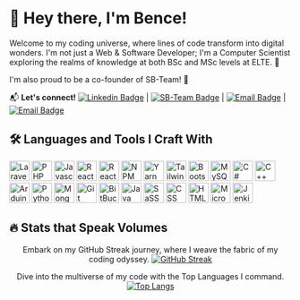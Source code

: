 # 👋 Hey there, I'm Bence!

Welcome to my coding universe, where lines of code transform into digital wonders. I'm not just a Web & Software Developer; I'm a Computer Scientist exploring the realms of knowledge at both BSc and MSc levels at ELTE. 🚀

I'm also proud to be a co-founder of SB-Team! 🎉

📬 **Let's connect!**
[![Linkedin Badge](https://img.shields.io/badge/-bonczbe-blue?style=for-the-badge&logo=Linkedin&logoColor=white)](https://www.linkedin.com/in/boncz-bence-7a41a6222) | [![SB-Team Badge](https://img.shields.io/badge/-SB--Team-FF8000?style=for-the-badge)](https://sb-team.hu/) | [![Email Badge](https://img.shields.io/badge/-bence%40sb--team.hu-FF4088?style=for-the-badge&logo=Gmail&logoColor=white)](mailto:bence@sb-team.hu) | [![Email Badge](https://img.shields.io/badge/-bonczbe%40gmail.com-FF4088?style=for-the-badge&logo=Gmail&logoColor=white)](mailto:bonczbe@gmail.com)

## 🛠️ Languages and Tools I Craft With
<p align="left">

<p align="left">
<img src="https://cdn.jsdelivr.net/gh/devicons/devicon/icons/laravel/laravel-plain-wordmark.svg" width="36" height="36" alt="Laravel"/>
<img src="https://cdn.jsdelivr.net/gh/devicons/devicon/icons/php/php-original.svg" width="36" height="36" alt="PHP"/>
<img src="https://cdn.jsdelivr.net/gh/devicons/devicon/icons/javascript/javascript-original.svg" width="36" height="36" alt="Javascript"/>
<img src="https://cdn.jsdelivr.net/gh/devicons/devicon/icons/react/react-original-wordmark.svg" width="36" height="36" alt="ReactJS"/>
<img src="https://cdn.jsdelivr.net/gh/devicons/devicon/icons/react/react-original-wordmark.svg" width="36" height="36" alt="React Native"/>
<img src="https://cdn.jsdelivr.net/gh/devicons/devicon/icons/npm/npm-original-wordmark.svg" width="36" height="36" alt="NPM"/>
<img src="https://cdn.jsdelivr.net/gh/devicons/devicon/icons/yarn/yarn-original.svg" width="36" height="36" alt="Yarn"/>
<img src="https://cdn.jsdelivr.net/gh/devicons/devicon/icons/tailwindcss/tailwindcss-plain.svg" width="36" height="36" alt="TailwindCSS"/>
<img src="https://cdn.jsdelivr.net/gh/devicons/devicon/icons/bootstrap/bootstrap-plain-wordmark.svg" width="36" height="36" alt="Bootstrap"/>
<img src="https://cdn.jsdelivr.net/gh/devicons/devicon/icons/mysql/mysql-original-wordmark.svg" width="36" height="36" alt="MySQL"/>
<img src="https://cdn.jsdelivr.net/gh/devicons/devicon/icons/csharp/csharp-plain.svg" width="36" height="36" alt="C#"/>
<img src="https://cdn.jsdelivr.net/gh/devicons/devicon/icons/cplusplus/cplusplus-plain.svg" width="36" height="36" alt="C++"/>
<img src="https://cdn.jsdelivr.net/gh/devicons/devicon/icons/arduino/arduino-original.svg" width="36" height="36" alt="Arduino"/>
<img src="https://cdn.jsdelivr.net/gh/devicons/devicon/icons/python/python-original-wordmark.svg" width="36" height="36" alt="Python"/>
<img src="https://cdn.jsdelivr.net/gh/devicons/devicon/icons/mongodb/mongodb-original-wordmark.svg" width="36" height="36" alt="MongoDB"/>
<img src="https://cdn.jsdelivr.net/gh/devicons/devicon/icons/git/git-original-wordmark.svg" width="36" height="36" alt="Git"/>
<img src="https://cdn.jsdelivr.net/gh/devicons/devicon/icons/bitbucket/bitbucket-original.svg" width="36" height="36" alt="BitBucket"/>
<img src="https://cdn.jsdelivr.net/gh/devicons/devicon/icons/java/java-original.svg" width="36" height="36" alt="Java"/>
<img src="https://cdn.jsdelivr.net/gh/devicons/devicon/icons/sass/sass-original.svg" width="36" height="36" alt="SaSS"/>
<img src="https://cdn.jsdelivr.net/gh/devicons/devicon/icons/css3/css3-original-wordmark.svg" width="36" height="36" alt="CSS"/>
<img src="https://cdn.jsdelivr.net/gh/devicons/devicon/icons/html5/html5-original-wordmark.svg" width="36" height="36" alt="HTML5"/>
<img src="https://cdn.jsdelivr.net/gh/devicons/devicon/icons/microsoftsqlserver/microsoftsqlserver-plain-wordmark.svg" width="36" height="36" alt="Microsoft SQL Server"/>
<img src="https://cdn.jsdelivr.net/gh/devicons/devicon/icons/jenkins/jenkins-original.svg" width="36" height="36" alt="Jenkins"/>
</p>

## 🔥 Stats that Speak Volumes

<div align="center">

Embark on my GitHub Streak journey, where I weave the fabric of my coding odyssey.
[![GitHub Streak](https://streak-stats.demolab.com?user=bonczbe&theme=dark&hide_border=true&date_format=%5BY%20%5DM%20j)](https://git.io/streak-stats)

Dive into the multiverse of my code with the Top Languages I command.
[![Top Langs](https://github-readme-stats.vercel.app/api/top-langs/?username=bonczbe&show_icons=true&theme=tokyonight)](https://github.com/anuraghazra/github-readme-stats)
</div>
